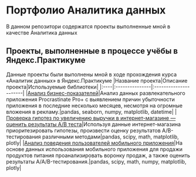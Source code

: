 # Портфолио Аналитика данных
В данном репозитори содержатся проекты выполненные мной в качестве Аналитика данных

## Проекты, выполненные в процессе учёбы в Яндекс.Практикуме
Данные проекты были выполнены мной в ходе прохождения курса «Аналитик данных» в Яндекс.Практикуме
|Название проекта|Описание проекта|Используемые библиотеки|
|:----|:---------------|:----------------------|
|[Анализ бизнес-показателей](buisness_analisis)|Анализ данных развлекательного приложения Procrastinate Pro+ с выявлением причин убыточности приложения в последние несколько месяцев, несмотря на огромные вложения в рекламу.|pandas, seaborn, numpy, matplotlib, datetime|
|[Проверка гипотез по увеличению выручки в интернет-магазине — оценить результаты A/B теста](app_analisis)|Используя данные интернет-магазина приоритезировать гипотезы, произвести оценку результатов A/B-тестирования различными методами|pandas, scipy, math, matplotlib, plotly|
|[Анализ поведения пользователей мобильного приложения](app_analisis)|На основе данных использования мобильного приложения для продажи продуктов питания проанализировать воронку продаж, а также оценить результаты A/A/B-тестирования.|pandas, scipy, math, numpy, matplotlib, plotly|
